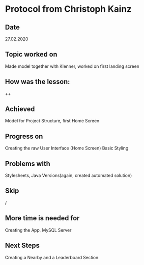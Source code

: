 # Protocol from Christoph Kainz

## Date

27.02.2020

## Topic worked on

Made model together with Klenner, worked on first landing screen

## How was the lesson:

++

## Achieved

Model for Project Structure, first Home Screen 

## Progress on

Creating the raw User Interface (Home Screen)
Basic Styling

## Problems with

Stylesheets, Java Versions(again, created automated solution)

## Skip

/

## More time is needed for

Creating the App, MySQL Server

## Next Steps

Creating a Nearby and a Leaderboard Section

